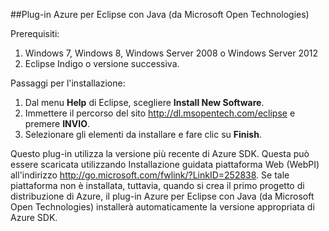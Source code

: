##Plug-in Azure per Eclipse con Java (da Microsoft Open Technologies)

Prerequisiti:

1. Windows 7, Windows 8, Windows Server 2008 o Windows Server 2012
2. Eclipse Indigo o versione successiva.

Passaggi per l'installazione:

1. Dal menu **Help** di Eclipse, scegliere **Install New Software**.
2. Immettere il percorso del sito <http://dl.msopentech.com/eclipse> e premere **INVIO**.
3. Selezionare gli elementi da installare e fare clic su **Finish**.

Questo plug-in utilizza la versione più recente di Azure SDK. Questa può essere scaricata utilizzando Installazione guidata piattaforma Web (WebPI) all'indirizzo <http://go.microsoft.com/fwlink/?LinkID=252838>. Se tale piattaforma non è installata, tuttavia, quando si crea il primo progetto di distribuzione di Azure, il plug-in Azure per Eclipse con Java (da Microsoft Open Technologies) installerà automaticamente la versione appropriata di Azure SDK.

<!---HONumber=August15_HO8-->